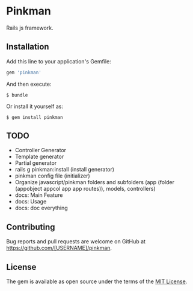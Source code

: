 # Pinkman

Rails js framework.

## Installation

Add this line to your application's Gemfile:

```ruby
gem 'pinkman'
```

And then execute:

    $ bundle

Or install it yourself as:

    $ gem install pinkman

## TODO

- Controller Generator
- Template generator
- Partial generator
- rails g pinkman:install (install generator)
- pinkman config file (initializer)
- Organize javascript/pinkman folders and subfolders (app (folder (appobject appcol app app routes)), models, controllers)
- docs: Main Feature
- docs: Usage
- docs: doc everything

## Contributing

Bug reports and pull requests are welcome on GitHub at https://github.com/[USERNAME]/pinkman.


## License

The gem is available as open source under the terms of the [MIT License](http://opensource.org/licenses/MIT).

